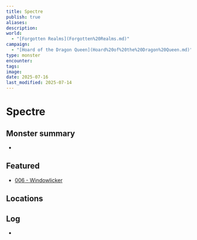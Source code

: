 ```yaml
---
title: Spectre
publish: true
aliases: 
description: 
world:
  - "[Forgotten Realms](Forgotten%20Realms.md)"
campaign:
  - "[Hoard of the Dragon Queen](Hoard%20of%20the%20Dragon%20Queen.md)"
type: monster
encounter: 
tags: 
image: 
date: 2025-07-16
last_modified: 2025-07-14
---
```


# Spectre


## Monster summary
* 

## Featured
- [006 - Windowlicker](/content/Adventures/006%20-%20Windowlicker.md)


## Locations


## Log
* 